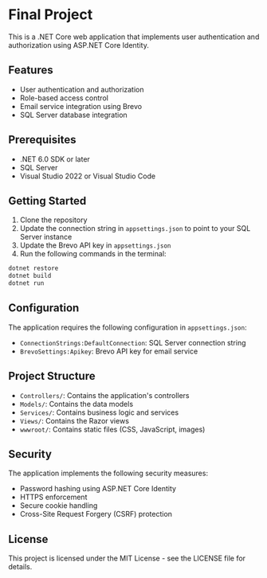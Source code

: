 # Final Project

This is a .NET Core web application that implements user authentication and authorization using ASP.NET Core Identity.

## Features

- User authentication and authorization
- Role-based access control
- Email service integration using Brevo
- SQL Server database integration

## Prerequisites

- .NET 6.0 SDK or later
- SQL Server
- Visual Studio 2022 or Visual Studio Code

## Getting Started

1. Clone the repository
2. Update the connection string in `appsettings.json` to point to your SQL Server instance
3. Update the Brevo API key in `appsettings.json`
4. Run the following commands in the terminal:

```bash
dotnet restore
dotnet build
dotnet run
```

## Configuration

The application requires the following configuration in `appsettings.json`:

- `ConnectionStrings:DefaultConnection`: SQL Server connection string
- `BrevoSettings:Apikey`: Brevo API key for email service

## Project Structure

- `Controllers/`: Contains the application's controllers
- `Models/`: Contains the data models
- `Services/`: Contains business logic and services
- `Views/`: Contains the Razor views
- `wwwroot/`: Contains static files (CSS, JavaScript, images)

## Security

The application implements the following security measures:

- Password hashing using ASP.NET Core Identity
- HTTPS enforcement
- Secure cookie handling
- Cross-Site Request Forgery (CSRF) protection

## License

This project is licensed under the MIT License - see the LICENSE file for details. 